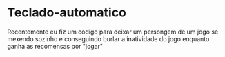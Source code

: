 # Teclado-automatico
Recentemente eu fiz um código para deixar um persongem de um jogo se mexendo sozinho e conseguindo burlar a inatividade do jogo enquanto ganha as recomensas por "jogar"
